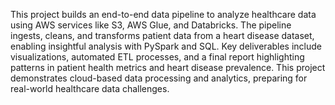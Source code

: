This project builds an end-to-end data pipeline to analyze healthcare data using AWS services like S3, AWS Glue, and Databricks. The pipeline ingests, cleans, and transforms patient data from a heart disease dataset, enabling insightful analysis with PySpark and SQL. Key deliverables include visualizations, automated ETL processes, and a final report highlighting patterns in patient health metrics and heart disease prevalence. This project demonstrates cloud-based data processing and analytics, preparing for real-world healthcare data challenges.
